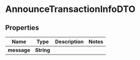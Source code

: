 

# AnnounceTransactionInfoDTO


## Properties

| Name | Type | Description | Notes |
|------------ | ------------- | ------------- | -------------|
|**message** | **String** |  |  |




